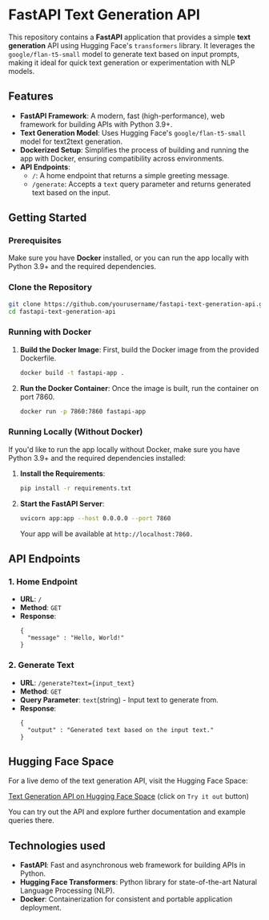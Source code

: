 # FastAPI Text Generation API

This repository contains a **FastAPI** application that provides a simple **text generation** API using Hugging Face's `transformers` library. It leverages the `google/flan-t5-small` model to generate text based on input prompts, making it ideal for quick text generation or experimentation with NLP models.

## Features

- **FastAPI Framework**: A modern, fast (high-performance), web framework for building APIs with Python 3.9+.
- **Text Generation Model**: Uses Hugging Face's `google/flan-t5-small` model for text2text generation.
- **Dockerized Setup**: Simplifies the process of building and running the app with Docker, ensuring compatibility across environments.
- **API Endpoints**:
  - `/`: A home endpoint that returns a simple greeting message.
  - `/generate`: Accepts a `text` query parameter and returns generated text based on the input.

## Getting Started

### Prerequisites

Make sure you have **Docker** installed, or you can run the app locally with Python 3.9+ and the required dependencies.

### Clone the Repository

```bash
git clone https://github.com/yourusername/fastapi-text-generation-api.git
cd fastapi-text-generation-api
```

### Running with Docker

1. **Build the Docker Image**: First, build the Docker image from the provided Dockerfile.
   ```bash
   docker build -t fastapi-app .
   ```
   
2. **Run the Docker Container**: Once the image is built, run the container on port 7860.
   ```bash
   docker run -p 7860:7860 fastapi-app
   ```
   
### Running Locally (Without Docker)

If you'd like to run the app locally without Docker, make sure you have Python 3.9+ and the required dependencies installed:

1. **Install the Requirements**:
   ```bash
   pip install -r requirements.txt
   ```
   
2. **Start the FastAPI Server**:
   ```bash
   uvicorn app:app --host 0.0.0.0 --port 7860
   ```
   Your app will be available at `http://localhost:7860.`


## API Endpoints

### 1. Home Endpoint
- **URL**: `/`
- **Method**: `GET`
- **Response**:
  ```
  {
    "message" : "Hello, World!"
  }
  ```
### 2. Generate Text
- **URL**: `/generate?text={input_text}`
- **Method**: `GET`
- **Query Parameter**: `text`(string) - Input text to generate from.
- **Response**:
  ```
  {
    "output" : "Generated text based on the input text."
  }
  ```

## Hugging Face Space

For a live demo of the text generation API, visit the Hugging Face Space:

[Text Generation API on Hugging Face Space](https://samsamurai33-text2text-with-dockers.hf.space/docs#/default/generate_generate_get) (click on `Try it out` button)

You can try out the API and explore further documentation and example queries there.

## Technologies used
- **FastAPI**: Fast and asynchronous web framework for building APIs in Python.
- **Hugging Face Transformers**: Python library for state-of-the-art Natural Language Processing (NLP).
- **Docker**: Containerization for consistent and portable application deployment.
